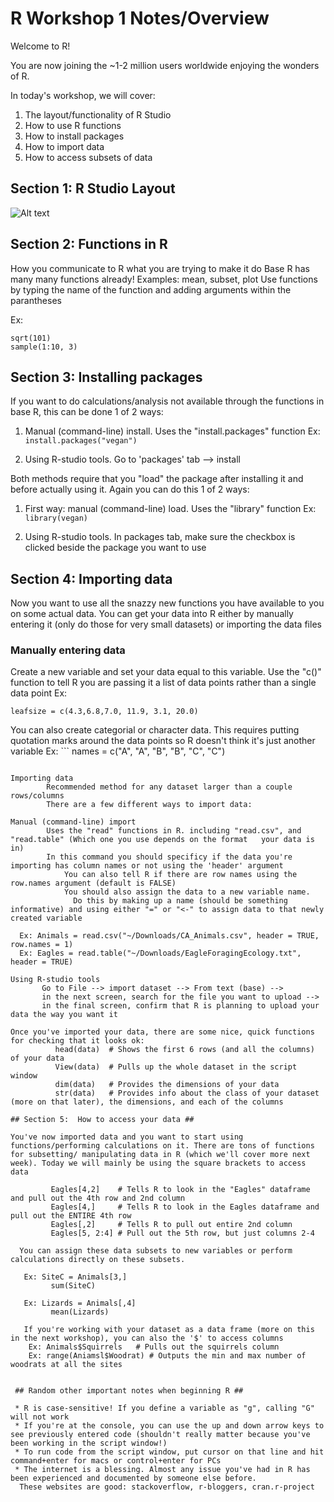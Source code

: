 # R Workshop 1 Notes/Overview 

Welcome to R! 

You are now joining the ~1-2 million users worldwide enjoying the wonders of R. 

In today's workshop, we will cover:

1) The layout/functionality of R Studio
2) How to use R functions
3) How to install packages
4) How to import data
5) How to access subsets of data


## Section 1: R Studio Layout ##

![Alt text](https://github.com/lcouper/RprogrammingCourse/Graphics/RstudioLayout.jpg)


  
  
## Section 2: Functions in R ##
   How you communicate to R what you are trying to make it do
   Base R has many many functions already! Examples: mean, subset, plot
   Use functions by typing the name of the function and adding arguments within the parantheses
   
   Ex:
   ```
   sqrt(101)
   sample(1:10, 3)
   ```
 
## Section 3: Installing packages ##

If you want to do calculations/analysis not available through the functions in base R, this can be done 1 of 2 ways:

1) Manual (command-line) install.
      Uses the "install.packages" function
        Ex: ``` 
        install.packages("vegan") ```
        
    
2) Using R-studio tools. 
      Go to 'packages' tab --> install
      
Both methods require that you "load" the package after installing it and before actually using it.
Again you can do this 1 of 2 ways:
    
1) First way: manual (command-line) load. 
        Uses the "library" function
        Ex: ```
        library(vegan) 
        ```
        
2) Using R-studio tools.
  In packages tab, make sure the checkbox is clicked beside the package you want to use
      
  
## Section 4:  Importing data ##

Now you want to use all the snazzy new functions you have available to you on some actual data. You can get your data into R either by manually entering it (only do those for very small datasets) or importing the data files
    
### Manually entering data ###

Create a new variable and set your data equal to this variable.
Use the "c()" function to tell R you are passing it a list of data points rather than a single data point
Ex: 
```
leafsize = c(4.3,6.8,7.0, 11.9, 3.1, 20.0)
```
You can also create categorial or character data. 
This requires putting quotation marks around the data points so R doesn't think it's just another variable
Ex: ```
names = c("A", "A", "B", "B", "C", "C")
```
        
Importing data
        Recommended method for any dataset larger than a couple rows/columns
        There are a few different ways to import data:
        
Manual (command-line) import
        Uses the "read" functions in R. including "read.csv", and "read.table" (Which one you use depends on the format   your data is in)
        In this command you should specificy if the data you're importing has column names or not using the 'header' argument
            You can also tell R if there are row names using the row.names argument (default is FALSE)
            You should also assign the data to a new variable name. 
              Do this by making up a name (should be something informative) and using either "=" or "<-" to assign data to that newly created variable
            
  Ex: Animals = read.csv("~/Downloads/CA_Animals.csv", header = TRUE, row.names = 1)
  Ex: Eagles = read.table("~/Downloads/EagleForagingEcology.txt", header = TRUE)
              
Using R-studio tools
       Go to File --> import dataset --> From text (base) -->
       in the next screen, search for the file you want to upload -->
       in the final screen, confirm that R is planning to upload your data the way you want it
              
Once you've imported your data, there are some nice, quick functions for checking that it looks ok:
          head(data)  # Shows the first 6 rows (and all the columns) of your data
          View(data)  # Pulls up the whole dataset in the script window 
          dim(data)   # Provides the dimensions of your data
          str(data)   # Provides info about the class of your dataset (more on that later), the dimensions, and each of the columns
              
## Section 5:  How to access your data ##

You've now imported data and you want to start using functions/performing calculations on it. There are tons of functions for subsetting/ manipulating data in R (which we'll cover more next week). Today we will mainly be using the square brackets to access data
     
         Eagles[4,2]    # Tells R to look in the "Eagles" dataframe and pull out the 4th row and 2nd column  
         Eagles[4,]     # Tells R to look in the Eagles dataframe and pull out the ENTIRE 4th row
         Eagles[,2]     # Tells R to pull out entire 2nd column
         Eagles[5, 2:4] # Pull out the 5th row, but just columns 2-4
         
  You can assign these data subsets to new variables or perform calculations directly on these subsets.
     
   Ex: SiteC = Animals[3,]
         sum(SiteC)
         
   Ex: Lizards = Animals[,4]
         mean(Lizards)
         
   If you're working with your dataset as a data frame (more on this in the next workshop), you can also the '$' to access columns
    Ex: Animals$Squirrels   # Pulls out the squirrels column
    Ex: range(Aniamsl$Woodrat) # Outputs the min and max number of woodrats at all the sites
 
 
 ## Random other important notes when beginning R ##
 
 * R is case-sensitive! If you define a variable as "g", calling "G" will not work
 * If you're at the console, you can use the up and down arrow keys to see previously entered code (shouldn't really matter because you've been working in the script window!)
 * To run code from the script window, put cursor on that line and hit command+enter for macs or control+enter for PCs
 * The internet is a blessing. Almost any issue you've had in R has been experienced and documented by someone else before. 
  These websites are good: stackoverflow, r-bloggers, cran.r-project

